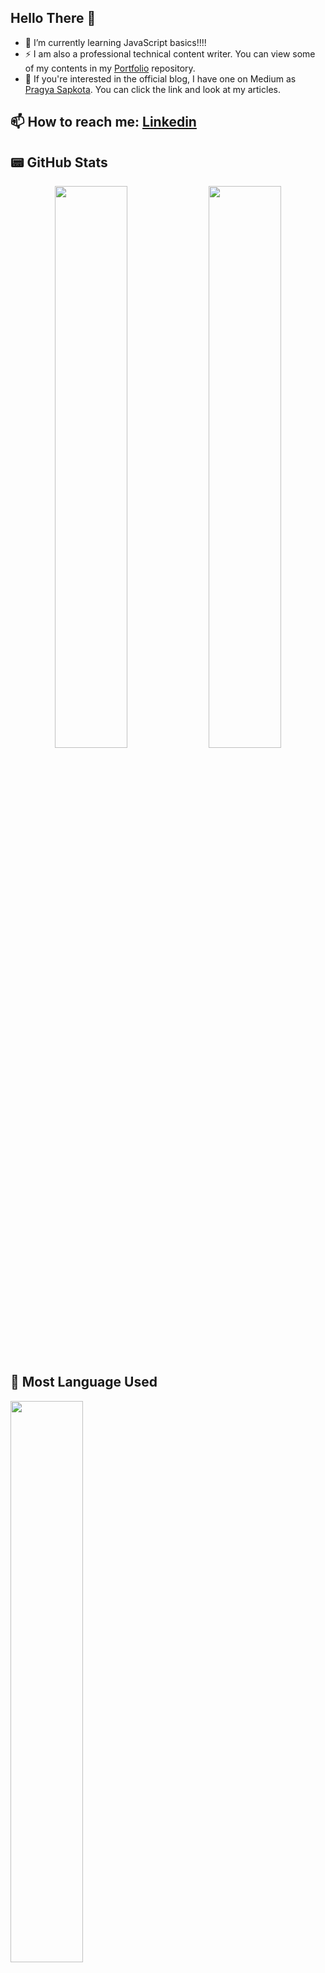 ## Hello There 👋

- 🌱 I’m currently learning JavaScript basics!!!!
- ⚡ I am also a professional technical content writer. You can view some of my contents in my [Portfolio](https://github.com/Pragya2056/Portfolio) repository. 
- 🔭 If you're interested in the official blog, I have one on Medium as [Pragya Sapkota](https://medium.com/@pragyasapkota). You can click the link and look at my articles. 

## 📫 How to reach me: [Linkedin](https://www.linkedin.com/in/pragya-sapkota-83a38a191/)

## 📟 GitHub Stats

<p align="center">
	<img width="48%" src="https://github-readme-stats.vercel.app/api?username=Pragya2056&show_icons=true&theme=radical" />
	<img width="48%" src="https://github-readme-streak-stats.herokuapp.com/?user=Pragya2056&theme=radical" />
</p>

## 📄 Most Language Used
<p align="left">
	<img width="48%" src="https://github-readme-stats.vercel.app/api/top-langs/?username=Pragya2056&layout=compact" />
	
</p>
